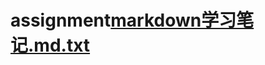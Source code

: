 # assignment[markdown学习笔记.md.txt](https://github.com/cxy-jixie/assignment/files/8249713/markdown.md.txt)
